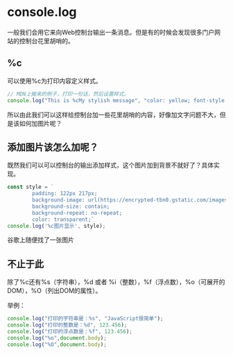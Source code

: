 # console.log
一般我们会用它来向Web控制台输出一条消息。但是有的时候会发现很多门户网站的控制台花里胡哨的。
## %c
可以使用%c为打印内容定义样式。
```javascript
// MDN上搬来的例子，打印一句话，然后设置样式。
console.log("This is %cMy stylish message", "color: yellow; font-style: italic; background-color: blue;padding: 2px");
```
所以由此我们可以这样给控制台加一些花里胡哨的内容，好像加文字问题不大，但是该如何加图片呢？
## 添加图片该怎么加呢？
既然我们可以可以控制台的输出添加样式，这个图片加到背景不就好了？具体实现。
```javascript
const style = `
        padding: 122px 217px;
        background-image: url(https://encrypted-tbn0.gstatic.com/images?q=tbn:ANd9GcTwaeKeZE0h_GidJW1icQNkQ2fWtpK5Mptz16rMYylG4YBmU7cqrx9MrEcyPnFJdPiIzjo&usqp=CAU);
        background-size: contain;
        background-repeat: no-repeat;
        color: transparent;`
console.log('%c图片显示', style);
```
谷歌上随便找了一张图片
## 不止于此
除了%c还有%s（字符串），%d 或者 %i（整数），%f（浮点数），%o（可展开的DOM），%O（列出DOM的属性）。

举例：
```javascript
console.log("打印的字符串是：%s", "JavaScript很简单");
console.log("打印的整数是：%d", 123.456);
console.log("打印的浮点数是：%f", 123.456);
console.log("%o",document.body);
console.log("%O",document.body);
```
